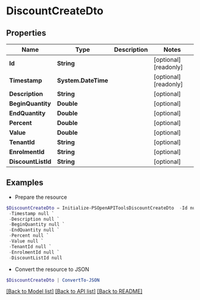 # DiscountCreateDto
## Properties

Name | Type | Description | Notes
------------ | ------------- | ------------- | -------------
**Id** | **String** |  | [optional] [readonly] 
**Timestamp** | **System.DateTime** |  | [optional] [readonly] 
**Description** | **String** |  | [optional] 
**BeginQuantity** | **Double** |  | [optional] 
**EndQuantity** | **Double** |  | [optional] 
**Percent** | **Double** |  | [optional] 
**Value** | **Double** |  | [optional] 
**TenantId** | **String** |  | [optional] 
**EnrolmentId** | **String** |  | [optional] 
**DiscountListId** | **String** |  | [optional] 

## Examples

- Prepare the resource
```powershell
$DiscountCreateDto = Initialize-PSOpenAPIToolsDiscountCreateDto  -Id null `
 -Timestamp null `
 -Description null `
 -BeginQuantity null `
 -EndQuantity null `
 -Percent null `
 -Value null `
 -TenantId null `
 -EnrolmentId null `
 -DiscountListId null
```

- Convert the resource to JSON
```powershell
$DiscountCreateDto | ConvertTo-JSON
```

[[Back to Model list]](../README.md#documentation-for-models) [[Back to API list]](../README.md#documentation-for-api-endpoints) [[Back to README]](../README.md)

